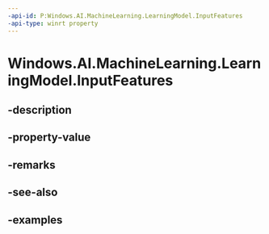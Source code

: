 ```yaml
---
-api-id: P:Windows.AI.MachineLearning.LearningModel.InputFeatures
-api-type: winrt property
---
```


<!-- Property syntax.
public IVectorView<ILearningModelFeatureDescriptor> InputFeatures { get; }
-->

# Windows.AI.MachineLearning.LearningModel.InputFeatures

## -description

## -property-value

## -remarks

## -see-also

## -examples


